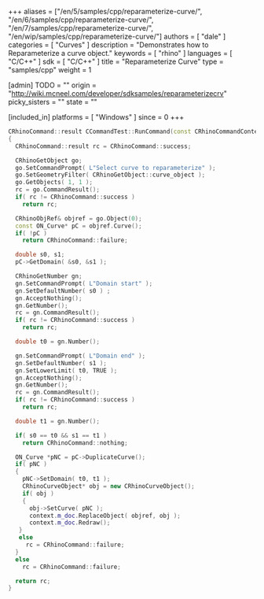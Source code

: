 +++
aliases = ["/en/5/samples/cpp/reparameterize-curve/", "/en/6/samples/cpp/reparameterize-curve/", "/en/7/samples/cpp/reparameterize-curve/", "/en/wip/samples/cpp/reparameterize-curve/"]
authors = [ "dale" ]
categories = [ "Curves" ]
description = "Demonstrates how to Reparameterize a curve object."
keywords = [ "rhino" ]
languages = [ "C/C++" ]
sdk = [ "C/C++" ]
title = "Reparameterize Curve"
type = "samples/cpp"
weight = 1

[admin]
TODO = ""
origin = "http://wiki.mcneel.com/developer/sdksamples/reparameterizecrv"
picky_sisters = ""
state = ""

[included_in]
platforms = [ "Windows" ]
since = 0
+++

```cpp
CRhinoCommand::result CCommandTest::RunCommand(const CRhinoCommandContext& context)
{
  CRhinoCommand::result rc = CRhinoCommand::success;

  CRhinoGetObject go;
  go.SetCommandPrompt( L"Select curve to reparameterize" );
  go.SetGeometryFilter( CRhinoGetObject::curve_object );
  go.GetObjects( 1, 1 );
  rc = go.CommandResult();
  if( rc != CRhinoCommand::success )
    return rc;

  CRhinoObjRef& objref = go.Object(0);
  const ON_Curve* pC = objref.Curve();
  if( !pC )
    return CRhinoCommand::failure;

  double s0, s1;
  pC->GetDomain( &s0, &s1 );

  CRhinoGetNumber gn;
  gn.SetCommandPrompt( L"Domain start" );
  gn.SetDefaultNumber( s0 ) ;
  gn.AcceptNothing();
  gn.GetNumber();
  rc = gn.CommandResult();
  if( rc != CRhinoCommand::success )
    return rc;

  double t0 = gn.Number();

  gn.SetCommandPrompt( L"Domain end" );
  gn.SetDefaultNumber( s1 );
  gn.SetLowerLimit( t0, TRUE );
  gn.AcceptNothing();
  gn.GetNumber();
  rc = gn.CommandResult();
  if( rc != CRhinoCommand::success )
    return rc;

  double t1 = gn.Number();

  if( s0 == t0 && s1 == t1 )
    return CRhinoCommand::nothing;

  ON_Curve *pNC = pC->DuplicateCurve();
  if( pNC )
  {
    pNC->SetDomain( t0, t1 );
    CRhinoCurveObject* obj = new CRhinoCurveObject();
    if( obj )
    {
      obj->SetCurve( pNC );
      context.m_doc.ReplaceObject( objref, obj );
      context.m_doc.Redraw();
   }
   else
     rc = CRhinoCommand::failure;
  }
  else
    rc = CRhinoCommand::failure;

  return rc;
}
```
